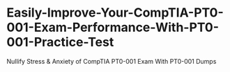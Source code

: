 # Easily-Improve-Your-CompTIA-PT0-001-Exam-Performance-With-PT0-001-Practice-Test
Nullify Stress &amp; Anxiety of CompTIA PT0-001 Exam With PT0-001 Dumps
